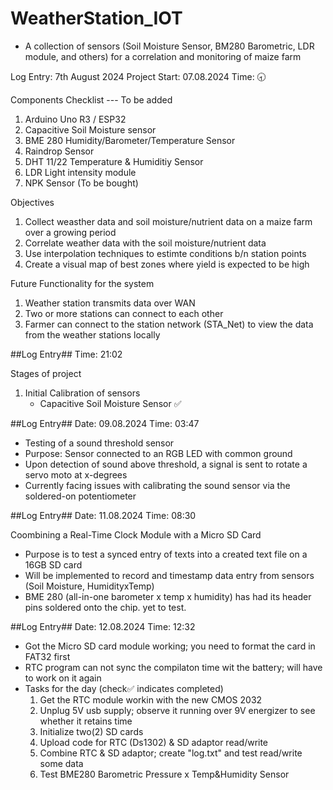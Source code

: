 # WeatherStation_IOT
- A collection of sensors (Soil Moisture Sensor, BM280 Barometric, LDR module, and others) for a correlation and monitoring of maize farm

Log Entry: 7th August 2024
Project Start: 07.08.2024
Time: 🕣

Components Checklist --- To be added
1. Arduino Uno R3 / ESP32
2. Capacitive Soil Moisture sensor
3. BME 280 Humidity/Barometer/Temperature Sensor
4. Raindrop Sensor
5. DHT 11/22 Temperature & Humiditiy Sensor
6. LDR Light intensity module
7. NPK Sensor (To be bought)


Objectives
1. Collect weasther data and soil moisture/nutrient data on a maize farm over a growing period
2. Correlate weather data with the soil moisture/nutrient data
3. Use interpolation techniques to estimte conditions b/n station points
4. Create a visual map of best zones where yield is expected to be high



Future Functionality for the system
1. Weather station transmits data over WAN
2. Two or more stations can connect to each other
3. Farmer can connect to the station network (STA_Net) to view the data from the weather stations locally




##Log Entry##
Time: 21:02

Stages of project
1. Initial Calibration of sensors
   - Capacitive Soil Moisture Sensor ✅

##Log Entry##
Date: 09.08.2024
Time: 03:47

- Testing of a sound threshold sensor
- Purpose: Sensor connected to an RGB LED with common ground
- Upon detection of sound above threshold, a signal is sent to rotate a servo moto at x-degrees
- Currently facing issues with calibrating the sound sensor via the soldered-on potentiometer

##Log Entry##
Date: 11.08.2024
Time: 08:30

Coombining a Real-Time Clock Module with a Micro SD Card
- Purpose is to test a synced entry of texts into a created text file on a 16GB SD card
- Will be implemented to record and timestamp data entry from sensors (Soil Moisture, HumidityxTemp)
- BME 280 (all-in-one barometer x temp x humidity) has had its header pins soldered onto the chip. yet to test.

##Log Entry##
Date: 12.08.2024
Time: 12:32

- Got the Micro SD card module working; you need to format the card in FAT32 first
- RTC program can not sync the compilaton time wit the battery; will have to work on it again
- Tasks for the day (check✅ indicates completed)
     1. Get the RTC module workin with the new CMOS 2032
     2. Unplug 5V usb supply; observe it running over 9V energizer to see whether it retains time
     3. Initialize two(2) SD cards
     4. Upload code for RTC (Ds1302) & SD adaptor read/write
     5. Combine RTC & SD adaptor; create "log.txt" and test read/write some data
     6. Test BME280 Barometric Pressure x Temp&Humidity Sensor

